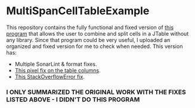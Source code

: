 # MultiSpanCellTableExample

This repository contains the fully functional and fixed version of [this program](http://www.java2s.com/Code/Java/Swing-Components/MultiSpanCellTableExample.htm) that allows the user to combine and split cells in a JTable without any library.
Since that program could be very useful, I uploaded an organized and fixed version for me to check when needed.
This version has:
- Multiple SonarLint & format fixes.
- [This pixel fix on the table columns](https://stackoverflow.com/a/38034623/12980444).
- [This StackOverflowError fix](https://stackoverflow.com/a/21977825/12980444).

### I ONLY SUMMARIZED THE ORIGINAL WORK WITH THE FIXES LISTED ABOVE - I DIDN'T DO THIS PROGRAM
